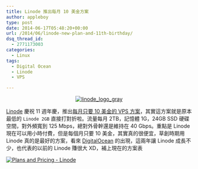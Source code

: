 ```yaml
---
title: Linode 推出每月 10 美金方案
author: appleboy
type: post
date: 2014-06-17T05:48:20+00:00
url: /2014/06/linode-new-plan-and-11th-birthday/
dsq_thread_id:
  - 2771173003
categories:
  - Linux
tags:
  - Digital Ocean
  - Linode
  - VPS

---
```

<div style="margin:0 auto; text-align:center">
  <a href="https://www.flickr.com/photos/appleboy/13896098566" title="linode_logo_gray by Bo-Yi Wu, on Flickr"><img src="https://i1.wp.com/farm6.staticflickr.com/5165/13896098566_2f86b643bb_o.png?resize=288%2C65&#038;ssl=1" alt="linode_logo_gray" data-recalc-dims="1" /></a>
</div>

[Linode][1] 慶祝 11 週年慶，推出[每月只要 10 美金的 VPS 方案][2]，其實這方案就是原本最低的 `Linode 2GB` 直接打對折啦。流量每月 2TB，記憶體 1G，24GB SSD 硬碟空間，對外頻寬到 125 Mbps，總對外骨幹還是維持在 40 Gbps。重點是 Linode 現在可以用小時付費，但是每個月只要 10 美金，其實真的很便宜，草創時期用 Linode 真的是最好的方案，看來 [DigitalOcean][3] 的出現，這兩年讓 Linode 成長不少，也代表的以前的 Linode 賺很大 XD，補上現在的方案表

<!--more-->

[<img src="https://i0.wp.com/farm4.staticflickr.com/3887/14255367817_e4b828a2e2_z.jpg?resize=640%2C431&#038;ssl=1" alt="Plans and Pricing - Linode" data-recalc-dims="1" />][4]

 [1]: https://www.linode.com
 [2]: https://blog.linode.com/2014/06/16/11th-linode-birthday-10-linode-plan/
 [3]: https://www.digitalocean.com/
 [4]: https://www.flickr.com/photos/appleboy/14255367817 "Plans and Pricing - Linode by Bo-Yi Wu, on Flickr"